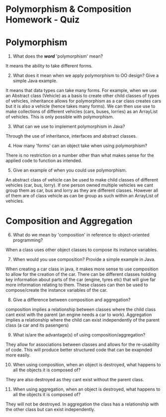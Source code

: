 # Polymorphism & Composition Homework - Quiz

# Polymorphism

1. What does the ___word___ 'polymorphism' mean?  

It means the ability to take different forms.


2. What does it mean when we apply polymorphism to OO design? Give a simple Java example.

It means that data types can take many forms.  For example, when we use an Abstract class (Vehicle) as a basis to create other child classes of types of vehicles, inheritance allows for polymorphism as a car class creates cars but it is also a vehicle (hence takes many forms).  We can then use use to make collections of different vehicles (cars, buses, lorries) as an ArrayList of vehicles.  This is only possible with polymorphism.  


3. What can we use to implement polymorphism in Java?

Through the use of inheritance, interfaces and abstract classes. 


4. How many 'forms' can an object take when using polymorphism?

There is no restriction on a number other than what makes sense for the applied code to function as intended.


5. Give an example of when you could use polymorphism.

An abstract class of vehicle can be used to make child classes of different vehicles (car, bus, lorry).  If one person owned multiple vehicles we cant group them as car, bus and lorry as they are different classes.  However all of them are of class vehicle as can be group as such within an ArrayList of vehicles.


# Composition and Aggregation

6. What do we mean by 'composition' in reference to object-oriented programming?

When a class uses other object classes to compose its instance variables. 


7. When would you use composition? Provide a simple example in Java.

When creating a car class in java, it makes more sense to use composition to allow for the creation of the car.  There can be different classes holding key information about parts of the car (engine, tyres etc) that will give far more information relating to them.  These classes can then be used to compose/create the instance variables of the car.


8. Give a difference between composition and aggregation?

composition implies a relationship between classes where the child class cant exist with the parent (an engine needs a car to work).  Aggregation implies a relationship where the child can exist independently of the parent class (a car and its pasengers)


9. What is/are the advantage(s) of using composition/aggregation?

They allow for associations between classes and allows for the re-usability of code.  This will produce better structured code that can be exapnded more easily.  


10. When using composition, when an object is destroyed, what happens to all the objects it is composed of?

They are also destroyed as they cant exist without the parent class.


11. When using aggregation, when an object is destroyed, what happens to all the objects it is composed of?

They will not be destroyed.  In aggregation the class has a relationship with the other class but can exist independently.
